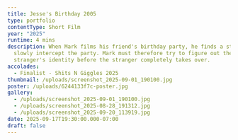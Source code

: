 ```yaml
---
title: Jesse's Birthday 2005
type: portfolio
contentType: Short Film
year: "2025"
runtime: 4 mins
description: When Mark films his friend's birthday party, he finds a stranger
  slowly intercept the party. Mark must therefore try to figure out the
  stranger's identity before the stranger completely takes over.
accolades:
  - Finalist - Shits N Giggles 2025
thumbnail: /uploads/screenshot_2025-09-01_190100.jpg
poster: /uploads/6244133f7c-poster.jpg
gallery:
  - /uploads/screenshot_2025-09-01_190100.jpg
  - /uploads/screenshot_2025-08-28_191312.jpg
  - /uploads/screenshot_2025-09-20_113919.jpg
date: 2025-09-17T19:30:00.000-07:00
draft: false
---
```

